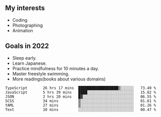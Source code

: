 ## My interests

- Coding
- Photographing
- Animation

## Goals in 2022

- Sleep early.
- Learn Japanese.
- Practice mindfulness for 10 minutes a day.
- Master freestyle swimming.
- More readings(books about various domains)

<!--START_SECTION:waka-->

```text
TypeScript       26 hrs 17 mins  ██████████████████▒░░░░░░   73.49 %
JavaScript       5 hrs 39 mins   ████░░░░░░░░░░░░░░░░░░░░░   15.82 %
JSON             2 hrs 20 mins   █▓░░░░░░░░░░░░░░░░░░░░░░░   06.55 %
SCSS             34 mins         ▒░░░░░░░░░░░░░░░░░░░░░░░░   01.61 %
YAML             27 mins         ▒░░░░░░░░░░░░░░░░░░░░░░░░   01.26 %
Text             10 mins         ░░░░░░░░░░░░░░░░░░░░░░░░░   00.47 %
```

<!--END_SECTION:waka-->
